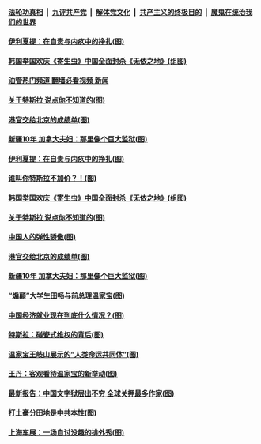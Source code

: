 ####  [法轮功真相](../../../../basic/blob/master/README.md?t=04271031) &nbsp;|&nbsp; [九评共产党](../../../../9ping.md/blob/master/README.md?t=04271031) &nbsp;|&nbsp; [解体党文化](../../../../jtdwh.md/blob/master/README.md?t=04271031)  &nbsp;|&nbsp; [共产主义的终极目的](../../../../gczydzjmd.md/blob/master/README.md?t=04271031) &nbsp;|&nbsp; [魔鬼在统治我们的世界](../../../../mgztzwmdsj.md/blob/master/README.md?t=04271031) 

#### [伊利夏提：在自责与内疚中的挣扎(图)](../pages/p4/969948.md?t=04271031) 

#### [韩国举国欢庆《寄生虫》中国全面封杀《无依之地》(组图)](../pages/p4/969958.md?t=04271031) 

#### [油管热门频道 翻墙必看视频 新闻](http://165.227.50.49:81/youtube.html)

#### [关于特斯拉 说点你不知道的(图)](../pages/p4/969957.md?t=04271031) 


#### [港官交给北京的成绩单(图)](../pages/p4/969861.md?t=04271031) 

#### [新疆10年 加拿大夫妇：那里像个巨大监狱(图)](../pages/p4/969862.md?t=04271031) 


#### [伊利夏提：在自责与内疚中的挣扎(图)](../pages/p4/969948.md?t=04271031) 

#### [谁叫你特斯拉不加价？！(图)](../pages/p4/969949.md?t=04271031) 

#### [韩国举国欢庆《寄生虫》中国全面封杀《无依之地》(组图)](../pages/p4/969958.md?t=04271031) 

#### [关于特斯拉 说点你不知道的(图)](../pages/p4/969957.md?t=04271031) 

#### [中国人的弹性骄傲(图)](../pages/p4/969956.md?t=04271031) 




#### [港官交给北京的成绩单(图)](../pages/p4/969861.md?t=04271031) 

#### [新疆10年 加拿大夫妇：那里像个巨大监狱(图)](../pages/p4/969862.md?t=04271031) 

#### [“煽颠”大学生田畅与前总理温家宝(图)](../pages/p4/969859.md?t=04271031) 

#### [中国经济就业现在到底什么情况？(图)](../pages/p4/969870.md?t=04271031) 

#### [特斯拉：碰瓷式维权的背后(图)](../pages/p4/969858.md?t=04271031) 

#### [温家宝王岐山展示的“人类命运共同体”(图)](../pages/p4/969826.md?t=04271031) 

#### [王丹：客观看待温家宝的新举动(图)](../pages/p4/969799.md?t=04271031) 

#### [最新报告：中国文字狱层出不穷 全球关押最多作家(图)](../pages/p4/969796.md?t=04271031) 

#### [打土豪分田地是中共本性(图)](../pages/p4/969795.md?t=04271031) 

#### [上海车展：一场自讨没趣的排外秀(图)](../pages/p4/969794.md?t=04271031) 


<img src='http://gfw-breaker.win/goodnews/indexes/p4.md' width='0px' height='0px'/>

